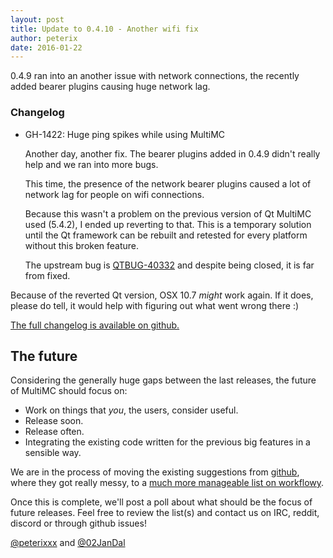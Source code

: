 ```yaml
---
layout: post
title: Update to 0.4.10 - Another wifi fix
author: peterix
date: 2016-01-22
---
```


0.4.9 ran into an another issue with network connections, the recently added bearer plugins causing huge network lag.

### Changelog
- GH-1422: Huge ping spikes while using MultiMC

  Another day, another fix. The bearer plugins added in 0.4.9 didn't really help and we ran into more bugs.

  This time, the presence of the network bearer plugins caused a lot of network lag for people on wifi connections.

  Because this wasn't a problem on the previous version of Qt MultiMC used (5.4.2), I ended up reverting to that. This is a temporary solution until the Qt framework can be rebuilt and retested for every platform without this broken feature.

  The upstream bug is [QTBUG-40332](https://bugreports.qt.io/browse/QTBUG-40332) and despite being closed, it is far from fixed.

Because of the reverted Qt version, OSX 10.7 *might* work again. If it does, please do tell, it would help with figuring out what went wrong there :)

[The full changelog is available on github.](https://github.com/MultiMC/MultiMC5/blob/7ca9f92343e2fb2a15d278b08f7244838e74a5d8/changelog.md)

## The future

Considering the generally huge gaps between the last releases, the future of MultiMC should focus on:
* Work on things that *you*, the users, consider useful.
* Release soon.
* Release often.
* Integrating the existing code written for the previous big features in a sensible way.

We are in the process of moving the existing suggestions from [github](https://github.com/MultiMC/MultiMC5/labels/feature), where they got really messy, to a [much more manageable list on workflowy](https://workflowy.com/s/2EyDMcp7CU).

Once this is complete, we'll post a poll about what should be the focus of future releases. Feel free to review the list(s) and contact us on IRC, reddit, discord or through github issues!

[@peterixxx](https://twitter.com/peterixxx) and [@02JanDal](https://twitter.com/02JanDal)
